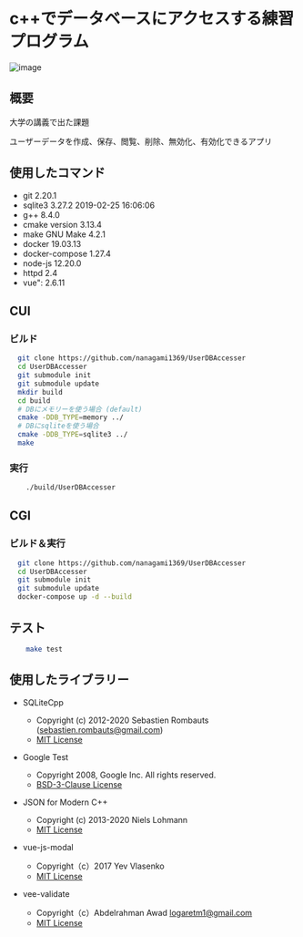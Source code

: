 # c++でデータベースにアクセスする練習プログラム

![image](https://user-images.githubusercontent.com/38910015/105188491-4f069780-5b77-11eb-9f45-bbd363a15854.png)

## 概要
大学の講義で出た課題

ユーザーデータを作成、保存、閲覧、削除、無効化、有効化できるアプリ

## 使用したコマンド

- git 2.20.1
- sqlite3 3.27.2 2019-02-25 16:06:06
- g++ 8.4.0
- cmake version 3.13.4
- make GNU Make 4.2.1
- docker 19.03.13
- docker-compose 1.27.4
- node-js 12.20.0
- httpd 2.4
- vue": 2.6.11

## CUI

### ビルド

```bash
  git clone https://github.com/nanagami1369/UserDBAccesser
  cd UserDBAccesser
  git submodule init
  git submodule update
  mkdir build
  cd build
  # DBにメモリーを使う場合 (default)
  cmake -DDB_TYPE=memory ../
  # DBにsqliteを使う場合
  cmake -DDB_TYPE=sqlite3 ../
  make
```

### 実行

```bash
    ./build/UserDBAccesser
```

## CGI

### ビルド＆実行

```bash
  git clone https://github.com/nanagami1369/UserDBAccesser
  cd UserDBAccesser
  git submodule init
  git submodule update
  docker-compose up -d --build
```

## テスト

```bash
    make test
```

## 使用したライブラリー

- SQLiteCpp

  - Copyright (c) 2012-2020 Sebastien Rombauts (sebastien.rombauts@gmail.com)
  - [MIT License](https://github.com/SRombauts/SQLiteCpp/blob/master/LICENSE.txt)

- Google Test

  - Copyright 2008, Google Inc. All rights reserved.
  - [BSD-3-Clause License](https://github.com/google/googletest/blob/master/LICENSE)

- JSON for Modern C++
  - Copyright (c) 2013-2020 Niels Lohmann
  - [MIT License](https://github.com/nlohmann/json/blob/develop/LICENSE.MIT)

- vue-js-modal
  - Copyright（c）2017 Yev Vlasenko
  - [MIT License](https://github.com/euvl/vue-js-modal/blob/master/LICENSE.md)

- vee-validate
  - Copyright（c）Abdelrahman Awad <logaretm1@gmail.com>
  - [MIT License](https://github.com/logaretm/vee-validate/blob/main/LICENSE)
